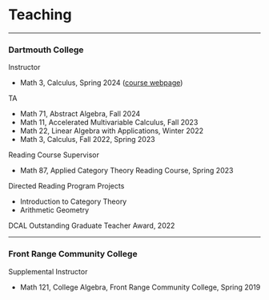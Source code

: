 # Teaching



---

### Dartmouth College

Instructor

- Math 3, Calculus, Spring 2024 ([course webpage](/teaching/math3))
    

TA

- Math 71, Abstract Algebra, Fall 2024
- Math 11, Accelerated Multivariable Calculus, Fall 2023
- Math 22, Linear Algebra with Applications, Winter 2022
- Math 3, Calculus, Fall 2022, Spring 2023

Reading Course Supervisor
- Math 87, Applied Category Theory Reading Course, Spring 2023

Directed Reading Program Projects

- Introduction to Category Theory 
- Arithmetic Geometry 

DCAL Outstanding Graduate Teacher Award, 2022

---

### Front Range Community College

Supplemental Instructor
- Math 121, College Algebra, Front Range Community College, Spring 2019
